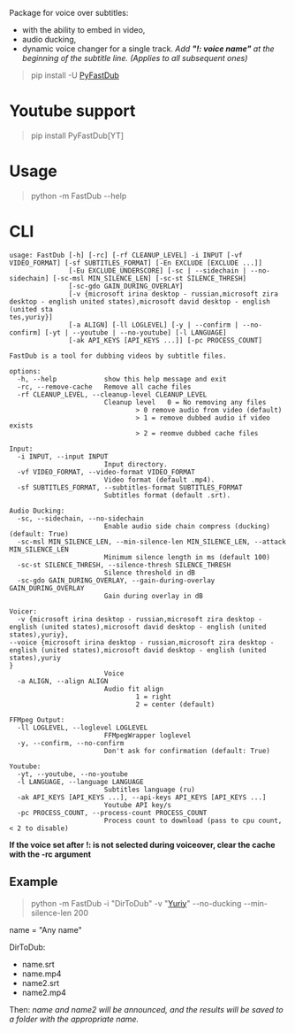 Package for voice over subtitles:

* with the ability to embed in video,
* audio ducking,
* dynamic voice changer for a single track. _Add **"!: voice name"** at the beginning of the subtitle line. (Applies to
  all
  subsequent ones)_

> pip install -U [PyFastDub](https://pypi.org/project/PyFastDub/)

# Youtube support

> pip install PyFastDub[YT]

# Usage

> python -m FastDub --help

# CLI

```
usage: FastDub [-h] [-rc] [-rf CLEANUP_LEVEL] -i INPUT [-vf VIDEO_FORMAT] [-sf SUBTITLES_FORMAT] [-En EXCLUDE [EXCLUDE ...]]
               [-Eu EXCLUDE_UNDERSCORE] [-sc | --sidechain | --no-sidechain] [-sc-msl MIN_SILENCE_LEN] [-sc-st SILENCE_THRESH]
               [-sc-gdo GAIN_DURING_OVERLAY]
               [-v {microsoft irina desktop - russian,microsoft zira desktop - english united states),microsoft david desktop - english (united sta
tes,yuriy}]
               [-a ALIGN] [-ll LOGLEVEL] [-y | --confirm | --no-confirm] [-yt | --youtube | --no-youtube] [-l LANGUAGE]
               [-ak API_KEYS [API_KEYS ...]] [-pc PROCESS_COUNT]

FastDub is a tool for dubbing videos by subtitle files.

options:
  -h, --help            show this help message and exit
  -rc, --remove-cache   Remove all cache files
  -rf CLEANUP_LEVEL, --cleanup-level CLEANUP_LEVEL
                        Cleanup level   0 = No removing any files
                                > 0 remove audio from video (default)
                                > 1 = remove dubbed audio if video exists
                                > 2 = reomve dubbed cache files

Input:
  -i INPUT, --input INPUT
                        Input directory.
  -vf VIDEO_FORMAT, --video-format VIDEO_FORMAT
                        Video format (default .mp4).
  -sf SUBTITLES_FORMAT, --subtitles-format SUBTITLES_FORMAT
                        Subtitles format (default .srt).

Audio Ducking:
  -sc, --sidechain, --no-sidechain
                        Enable audio side chain compress (ducking) (default: True)
  -sc-msl MIN_SILENCE_LEN, --min-silence-len MIN_SILENCE_LEN, --attack MIN_SILENCE_LEN
                        Minimum silence length in ms (default 100)
  -sc-st SILENCE_THRESH, --silence-thresh SILENCE_THRESH
                        Silence threshold in dB
  -sc-gdo GAIN_DURING_OVERLAY, --gain-during-overlay GAIN_DURING_OVERLAY
                        Gain during overlay in dB

Voicer:
  -v {microsoft irina desktop - russian,microsoft zira desktop - english (united states),microsoft david desktop - english (united states),yuriy}, 
--voice {microsoft irina desktop - russian,microsoft zira desktop - english (united states),microsoft david desktop - english (united states),yuriy
}
                        Voice
  -a ALIGN, --align ALIGN
                        Audio fit align
                                1 = right
                                2 = center (default)

FFMpeg Output:
  -ll LOGLEVEL, --loglevel LOGLEVEL
                        FFMpegWrapper loglevel
  -y, --confirm, --no-confirm
                        Don't ask for confirmation (default: True)

Youtube:
  -yt, --youtube, --no-youtube
  -l LANGUAGE, --language LANGUAGE
                        Subtitles language (ru)
  -ak API_KEYS [API_KEYS ...], --api-keys API_KEYS [API_KEYS ...]
                        Youtube API key/s
  -pc PROCESS_COUNT, --process-count PROCESS_COUNT
                        Process count to download (pass to cpu count, < 2 to disable)

```

**If the voice set after !: is not selected during voiceover, clear the cache with the -rc argument**

## Example

> python -m FastDub -i "DirToDub" -v "[Yuriy](https://rhvoice.su/downloads/?voice=yuriy&type=sapi)" --no-ducking
> --min-silence-len 200

name = "Any name"

DirToDub:

- name.srt
- name.mp4
- name2.srt
- name2.mp4

Then:
_name and name2 will be announced, and the results will be saved to a folder with the appropriate name._
